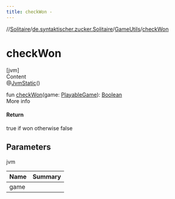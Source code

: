 ```yaml
---
title: checkWon -
---
```

//[Solitaire](../../index.md)/[de.syntaktischer.zucker.Solitaire](../index.md)/[GameUtils](index.md)/[checkWon](check-won.md)



# checkWon  
[jvm]  
Content  
@[JvmStatic](https://kotlinlang.org/api/latest/jvm/stdlib/kotlin.jvm/-jvm-static/index.html)()  
  
fun [checkWon](check-won.md)(game: [PlayableGame](../-playable-game/index.md)): [Boolean](https://kotlinlang.org/api/latest/jvm/stdlib/kotlin/-boolean/index.html)  
More info  


#### Return  


true if won otherwise false



## Parameters  
  
jvm  
  
|  Name|  Summary| 
|---|---|
| <a name="de.syntaktischer.zucker.Solitaire/GameUtils/checkWon/#de.syntaktischer.zucker.Solitaire.PlayableGame/PointingToDeclaration/"></a>game| <a name="de.syntaktischer.zucker.Solitaire/GameUtils/checkWon/#de.syntaktischer.zucker.Solitaire.PlayableGame/PointingToDeclaration/"></a>
  
  



